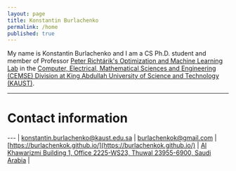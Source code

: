 ```yaml
---
layout: page
title: Konstantin Burlachenko
permalink: /home
published: true
---
```


<style>
th, td {
  padding: 5px;
  text-align: left;
}
</style>

My name is Konstantin Burlachenko and I am a CS Ph.D. student and member of Professor [Peter Richtárik's Optimization and Machine Learning Lab](https://richtarik.org/) 
in the [Computer, Electrical, Mathematical Sciences and Engineering (CEMSE) Division at King Abdullah University of Science and Technology (KAUST)](https://cemse.kaust.edu.sa/).

---

# Contact information

--- |
[konstantin.burlachenko@kaust.edu.sa](mailto:konstantin.burlachenko@kaust.edu.sa) |
[burlachenkok@gmail.com](mailto:burlachenkok@gmail.com) |
[https://burlachenkok.github.io/](https://burlachenkok.github.io/) |
[Al Khawarizmi Building 1, Office 2225-WS23, Thuwal 23955-6900, Saudi Arabia](https://www.google.com/maps/place/Al-Khawarizmi+Block,+Building+1+The+Spine,+Thuwal+23955/@22.3092769,39.1046418,18z/data=!4m12!1m6!3m5!1s0x15c11c505768a2f1:0x36139c007214e6bc!2z0J3QsNGD0YfQvdC-LdGC0LXRhdC90L7Qu9C-0LPQuNGH0LXRgdC60LjQuSDRg9C90LjQstC10YDRgdC40YLQtdGCINC40LzQtdC90Lgg0LrQvtGA0L7Qu9GPINCQ0LHQtNCw0LvQu9GL!8m2!3d22.309465!4d39.104697!3m4!1s0x15c11c50619ad02d:0xadf064b12f9b6b4c!8m2!3d22.3085267!4d39.1048447) |
